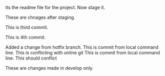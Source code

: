 Its the readme file for the project. Now stage it.

These are chnages after staging.

This is third commit.

This is 4th commit.


Added a change from hotfix branch.
This is commit from local command line. This is conflicting with online git
This is commit from local command line. This should conflict

These are changes made in develop only.
